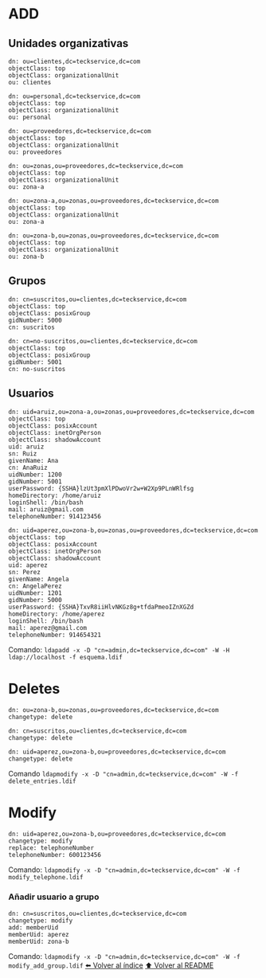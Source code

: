 # ADD
## Unidades organizativas
~~~nano
dn: ou=clientes,dc=teckservice,dc=com
objectClass: top
objectClass: organizationalUnit
ou: clientes

dn: ou=personal,dc=teckservice,dc=com
objectClass: top
objectClass: organizationalUnit
ou: personal

dn: ou=proveedores,dc=teckservice,dc=com
objectClass: top
objectClass: organizationalUnit
ou: proveedores

dn: ou=zonas,ou=proveedores,dc=teckservice,dc=com
objectClass: top
objectClass: organizationalUnit
ou: zona-a

dn: ou=zona-a,ou=zonas,ou=proveedores,dc=teckservice,dc=com
objectClass: top
objectClass: organizationalUnit
ou: zona-a

dn: ou=zona-b,ou=zonas,ou=proveedores,dc=teckservice,dc=com
objectClass: top
objectClass: organizationalUnit
ou: zona-b
~~~
## Grupos
~~~nano
dn: cn=suscritos,ou=clientes,dc=teckservice,dc=com
objectClass: top
objectClass: posixGroup
gidNumber: 5000
cn: suscritos

dn: cn=no-suscritos,ou=clientes,dc=teckservice,dc=com
objectClass: top
objectClass: posixGroup
gidNumber: 5001
cn: no-suscritos
~~~
## Usuarios
~~~
dn: uid=aruiz,ou=zona-a,ou=zonas,ou=proveedores,dc=teckservice,dc=com
objectClass: top
objectClass: posixAccount
objectClass: inetOrgPerson
objectClass: shadowAccount
uid: aruiz
sn: Ruiz
givenName: Ana
cn: AnaRuiz
uidNumber: 1200
gidNumber: 5001
userPassword: {SSHA}lzUt3pmXlPDwoVr2w+W2Xp9PLnWRlfsg
homeDirectory: /home/aruiz
loginShell: /bin/bash
mail: aruiz@gmail.com
telephoneNumber: 914123456

dn: uid=aperez,ou=zona-b,ou=zonas,ou=proveedores,dc=teckservice,dc=com
objectClass: top
objectClass: posixAccount
objectClass: inetOrgPerson
objectClass: shadowAccount
uid: aperez
sn: Perez
givenName: Angela
cn: AngelaPerez
uidNumber: 1201
gidNumber: 5000
userPassword: {SSHA}TxvR8iiHlvNKGz8g+tfdaPmeoIZnXGZd
homeDirectory: /home/aperez
loginShell: /bin/bash
mail: aperez@gmail.com
telephoneNumber: 914654321
~~~
Comando: `ldapadd -x -D "cn=admin,dc=teckservice,dc=com" -W -H ldap://localhost -f esquema.ldif`
# Deletes
~~~
dn: ou=zona-b,ou=zonas,ou=proveedores,dc=teckservice,dc=com
changetype: delete

dn: cn=suscritos,ou=clientes,dc=teckservice,dc=com
changetype: delete

dn: uid=aperez,ou=zona-b,ou=proveedores,dc=teckservice,dc=com
changetype: delete
~~~
Comando `ldapmodify -x -D "cn=admin,dc=teckservice,dc=com" -W -f delete_entries.ldif`

# Modify
~~~
dn: uid=aperez,ou=zona-b,ou=proveedores,dc=teckservice,dc=com
changetype: modify
replace: telephoneNumber
telephoneNumber: 600123456
~~~
Comando: `ldapmodify -x -D "cn=admin,dc=teckservice,dc=com" -W -f modify_telephone.ldif`

### Añadir usuario a grupo
~~~
dn: cn=suscritos,ou=clientes,dc=teckservice,dc=com
changetype: modify
add: memberUid
memberUid: aperez
memberUid: zona-b
~~~

Comando: `ldapmodify -x -D "cn=admin,dc=teckservice,dc=com" -W -f modify_add_group.ldif`
[⬅️ Volver al índice](./Index.md)
[⬆️ Volver al README](/README.md)
